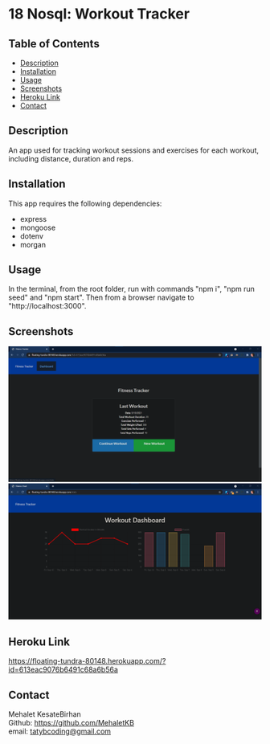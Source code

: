 # 18 Nosql: Workout Tracker

## Table of Contents

- [Description](#description)
- [Installation](#installation)
- [Usage](#usage)
- [Screenshots](#screenshots)
- [Heroku Link](#heroku-link)
- [Contact](#contact)


## Description

An app used for tracking workout sessions and exercises for each workout, including distance, duration and reps.

## Installation

This app requires the following dependencies: 
- express
- mongoose
- dotenv
- morgan

## Usage

In the terminal, from the root folder, run with commands "npm i", "npm run seed" and "npm start". Then from a browser navigate to "http://localhost:3000".

## Screenshots

![Screenshots](./images/18-img1.png)
![Screenshots](./images/18-img2.png)


## Heroku Link
https://floating-tundra-80148.herokuapp.com/?id=613eac9076b6491c68a6b56a

## Contact

Mehalet KesateBirhan <br>
Github: https://github.com/MehaletKB<br>
email: tatybcoding@gmail.com
